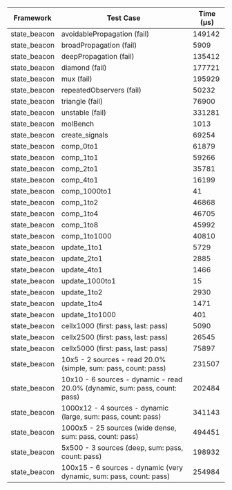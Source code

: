 | Framework | Test Case | Time (μs) |
| --- | --- | --- |
| state_beacon | avoidablePropagation (fail) | 149142 |
| state_beacon | broadPropagation (fail) | 5909 |
| state_beacon | deepPropagation (fail) | 135412 |
| state_beacon | diamond (fail) | 177721 |
| state_beacon | mux (fail) | 195929 |
| state_beacon | repeatedObservers (fail) | 50232 |
| state_beacon | triangle (fail) | 76900 |
| state_beacon | unstable (fail) | 331281 |
| state_beacon | molBench | 1013 |
| state_beacon | create_signals | 69254 |
| state_beacon | comp_0to1 | 61879 |
| state_beacon | comp_1to1 | 59266 |
| state_beacon | comp_2to1 | 35781 |
| state_beacon | comp_4to1 | 16199 |
| state_beacon | comp_1000to1 | 41 |
| state_beacon | comp_1to2 | 46868 |
| state_beacon | comp_1to4 | 46705 |
| state_beacon | comp_1to8 | 45992 |
| state_beacon | comp_1to1000 | 40810 |
| state_beacon | update_1to1 | 5729 |
| state_beacon | update_2to1 | 2885 |
| state_beacon | update_4to1 | 1466 |
| state_beacon | update_1000to1 | 15 |
| state_beacon | update_1to2 | 2930 |
| state_beacon | update_1to4 | 1471 |
| state_beacon | update_1to1000 | 401 |
| state_beacon | cellx1000 (first: pass, last: pass) | 5090 |
| state_beacon | cellx2500 (first: pass, last: pass) | 26545 |
| state_beacon | cellx5000 (first: pass, last: pass) | 75897 |
| state_beacon | 10x5 - 2 sources - read 20.0% (simple, sum: pass, count: pass) | 231507 |
| state_beacon | 10x10 - 6 sources - dynamic - read 20.0% (dynamic, sum: pass, count: pass) | 202484 |
| state_beacon | 1000x12 - 4 sources - dynamic (large, sum: pass, count: pass) | 341143 |
| state_beacon | 1000x5 - 25 sources (wide dense, sum: pass, count: pass) | 494451 |
| state_beacon | 5x500 - 3 sources (deep, sum: pass, count: pass) | 198932 |
| state_beacon | 100x15 - 6 sources - dynamic (very dynamic, sum: pass, count: pass) | 254984 |
